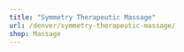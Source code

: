 ```yaml
---
title: "Symmetry Therapeutic Massage"
url: /denver/symmetry-therapeutic-massage/
shop: Massage
---
```

